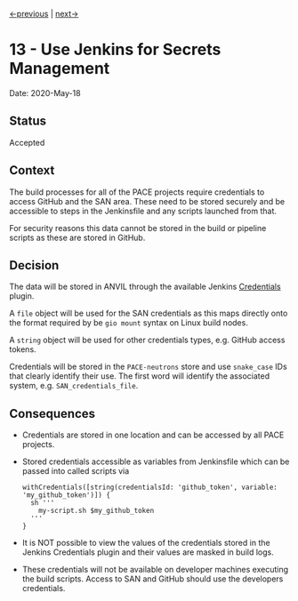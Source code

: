 [<-previous](./0012-use-network-storage-for-large-datafiles.md) | [next->](./0014-use-jenkins-for-network-path-storage.md)

# 13 - Use Jenkins for Secrets Management

Date: 2020-May-18

## Status

Accepted

## Context

The build processes for all of the PACE projects require credentials to access GitHub and the SAN area. 
These need to be stored securely and be accessible to steps in the Jenkinsfile and any scripts launched from that.

For security reasons this data cannot be stored in the build or pipeline scripts as these are stored in GitHub.

## Decision

The data will be stored in ANVIL through the available Jenkins [Credentials](https://plugins.jenkins.io/credentials/) plugin.

A `file` object will be used for the SAN credentials as this maps directly onto the format required by be `gio mount` syntax on Linux build nodes.

A `string` object will be used for other credentials types, e.g. GitHub access tokens.

Credentials will be stored in the `PACE-neutrons`  store and use `snake_case` IDs that clearly identify their use. The first word will identify the associated system, e.g. `SAN_credentials_file`.



## Consequences

- Credentials are stored in one location and can be accessed by all PACE projects.

- Stored credentials accessible as variables from Jenkinsfile which can be passed into called scripts via 

  ```
  withCredentials([string(credentialsId: 'github_token', variable: 'my_github_token')]) {
    sh '''
      my-script.sh $my_github_token
    '''
  }
  ```

- It is NOT possible to view the values of the credentials stored in the Jenkins Credentials plugin and their values are masked in build logs.

- These credentials will not be available on developer machines executing the build scripts. Access to SAN and GitHub should use the developers credentials.
